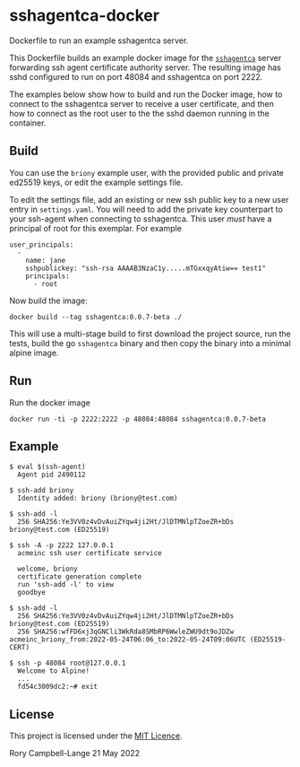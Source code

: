 # sshagentca-docker

Dockerfile to run an example sshagentca server.

This Dockerfile builds an example docker image for the
[`sshagentca`](https://github.com/rorycl/sshagentca) server forwarding
ssh agent certificate authority server. The resulting image has sshd
configured to run on port 48084 and sshagentca on port 2222.

The examples below show how to build and run the Docker image, how to
connect to the sshagentca server to receive a user certificate, and then
how to connect as the root user to the the sshd daemon running in the
container.

## Build 

You can use the `briony` example user, with the provided public and
private ed25519 keys, or edit the example settings file.

To edit the settings file, add an existing or new ssh public key to a
new user entry in `settings.yaml`. You will need to add the private key
counterpart to your ssh-agent when connecting to sshagentca. This user
*must* have a principal of root for this exemplar. For example

    user_principals:
      -
        name: jane
        sshpublickey: "ssh-rsa AAAAB3NzaC1y.....mTGxxqyAtiw== test1"
        principals:
          - root

Now build the image:

    docker build --tag sshagentca:0.0.7-beta ./

This will use a multi-stage build to first download the project source,
run the tests, build the go `sshagentca` binary and then copy the binary
into a minimal alpine image.

## Run

Run the docker image

    docker run -ti -p 2222:2222 -p 48084:48084 sshagentca:0.0.7-beta

## Example

    $ eval $(ssh-agent)
      Agent pid 2490112

    $ ssh-add briony
      Identity added: briony (briony@test.com)

    $ ssh-add -l
      256 SHA256:Ye3VV0z4vDvAuiZYqw4ji2Ht/JlDTMNlpTZoeZR+bDs briony@test.com (ED25519)

    $ ssh -A -p 2222 127.0.0.1
      acmeinc ssh user certificate service
      
      welcome, briony
      certificate generation complete
      run 'ssh-add -l' to view
      goodbye

    $ ssh-add -l
      256 SHA256:Ye3VV0z4vDvAuiZYqw4ji2Ht/JlDTMNlpTZoeZR+bDs briony@test.com (ED25519)
      256 SHA256:wfFD6xj3qGNCli3WkRda8SMbRP6WwleZWU9dt9oJDZw acmeinc_briony_from:2022-05-24T06:06_to:2022-05-24T09:06UTC (ED25519-CERT)

    $ ssh -p 48084 root@127.0.0.1
      Welcome to Alpine!
      ...
      fd54c3009dc2:~# exit

## License

This project is licensed under the [MIT Licence](LICENCE).

Rory Campbell-Lange 21 May 2022
